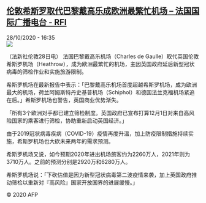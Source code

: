 <!--1603904123000-->
[伦敦希斯罗取代巴黎戴高乐成欧洲最繁忙机场 – 法国国际广播电台 - RFI](http://www.rfi.fr//cn/contenu/20201028-%E4%BC%A6%E6%95%A6%E5%B8%8C%E6%96%AF%E7%BD%97%E5%8F%96%E4%BB%A3%E5%B7%B4%E9%BB%8E%E6%88%B4%E9%AB%98%E4%B9%90%E6%88%90%E6%AC%A7%E6%B4%B2%E6%9C%80%E7%B9%81%E5%BF%99%E6%9C%BA%E5%9C%BA)
------

<div>28/10/2020 - 16:35</div><img src="https://s.rfi.fr/media/display/e8d6fa36-1936-11eb-bf05-005056a964fe/w:310/p:16x9/int0014b.201028233501.jpg"><div class="t-content__body u-clearfix"><p>（法新社伦敦28日电）    法国巴黎戴高乐机场（Charles de Gaulle）取代英国伦敦希斯罗机场（Heathrow），成为欧洲最繁忙的机场，主因英国政府延后新型冠状病毒的筛检作业和实施旅游限制。</p><p>    希斯罗机场在最新报告中表示：「巴黎戴高乐机场首度超越希斯罗机场，成为欧洲最大的机场，荷兰阿姆斯特丹史基普机场（Schiphol）和德国法兰克福机场紧追在后。」希斯罗机场也警告，英国商业优势渐失。</p><p>    「所有3个欧洲对手都已建立筛检制度。英国政府已宣布打算12月1日对来自高风险国家的乘客进行筛检，协助重新启动英国经济。」</p><p>    由于2019冠状病毒疾病（COVID-19）疫情再度升温，加上防疫限制措施持续实施，希斯罗机场也大砍未来两年的需求预测。</p><p>    希斯罗机场又说，如今预期2020年进出机场旅客约为2260万人，2021年则为3710万人。之前的预测分别是2920万和6280万人。</p><p>    希斯罗机场说：「下砍估值是因为新型冠状病毒第二波疫情来袭，加上英国政府推动筛检以重新对『高风险』国家开放国界的进展缓慢。」</p><p class="t-copyright">© 2020 AFP</p>        </div>
